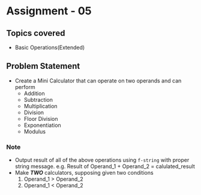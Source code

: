 # Assignment - 05

## Topics covered

- Basic Operations(Extended)


## Problem Statement

- Create a Mini Calculator that can operate on two operands and can perform
  - Addition
  - Subtraction
  - Multiplication
  - Division
  - Floor Division
  - Exponentiation
  - Modulus

### Note
- Output result of all of the above operations using `f-string` with proper string message. e.g. Result of Operand_1 + Operand_2 = calulated_result
- Make ***TWO*** calculators, supposing given two conditions
  1. Operand_1 > Operand_2
  2. Operand_1 < Operand_2
